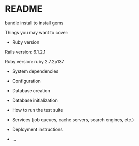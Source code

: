 # README

bundle install to install gems

Things you may want to cover:

* Ruby version

Rails version: 6.1.2.1

Ruby version: ruby 2.7.2p137

* System dependencies

* Configuration

* Database creation

* Database initialization

* How to run the test suite

* Services (job queues, cache servers, search engines, etc.)

* Deployment instructions

* ...
